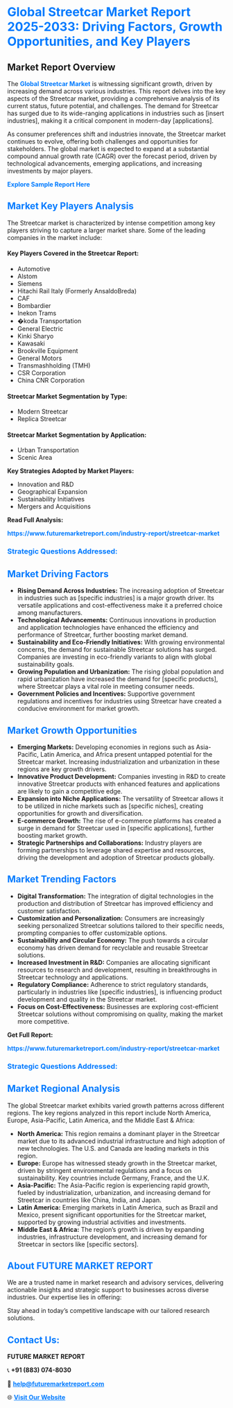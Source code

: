 <h1 style="color: #007BFF;">Global Streetcar Market Report 2025-2033: Driving Factors, Growth Opportunities, and Key Players</h1>

<section id="overview">
<h2>Market Report Overview</h2>
<p>The <a href="https://www.futuremarketreport.com/industry-report/streetcar-market" style="color: #007BFF; text-decoration: none;"><strong>Global Streetcar Market</strong></a> is witnessing significant growth, driven by increasing demand across various industries. This report delves into the key aspects of the Streetcar market, providing a comprehensive analysis of its current status, future potential, and challenges. The demand for Streetcar has surged due to its wide-ranging applications in industries such as [insert industries], making it a critical component in modern-day [applications].</p>
<p>As consumer preferences shift and industries innovate, the Streetcar market continues to evolve, offering both challenges and opportunities for stakeholders. The global market is expected to expand at a substantial compound annual growth rate (CAGR) over the forecast period, driven by technological advancements, emerging applications, and increasing investments by major players.</p>
</section>

<section id="overview">
<p><a href="https://www.futuremarketreport.com/request-sample/reportId=90435" style="color: #007BFF; text-decoration: none;"><strong>Explore Sample Report Here</strong></a></p>
</section>

<section id="key-players">
<h2 style="color: #007BFF;">Market Key Players Analysis</h2>
<p>The Streetcar market is characterized by intense competition among key players striving to capture a larger market share. Some of the leading companies in the market include:</p>
<h4>Key Players Covered in the Streetcar Report:</h4>
<ul><li>Automotive</li><li>Alstom</li><li>Siemens</li><li>Hitachi Rail Italy (Formerly AnsaldoBreda)</li><li>CAF</li><li>Bombardier</li><li>Inekon Trams</li><li>�koda Transportation</li><li>General Electric</li><li>Kinki Sharyo</li><li>Kawasaki</li><li>Brookville Equipment</li><li>General Motors</li><li>Transmashholding (TMH)</li><li>CSR Corporation</li><li>China CNR Corporation</li></ul>
<h4>Streetcar Market Segmentation by Type:</h4>
<ul><li>Modern Streetcar</li><li>Replica Streetcar</li></ul>

<h4>Streetcar Market Segmentation by Application:</h4>
<ul><li>Urban Transportation</li><li>Scenic Area</li></ul>
<p><strong>Key Strategies Adopted by Market Players:</strong></p>
<ul>
<li>Innovation and R&D</li>
<li>Geographical Expansion</li>
<li>Sustainability Initiatives</li>
<li>Mergers and Acquisitions</li>
</ul>
</section>

<section>
<p><strong>Read Full Analysis: </strong></p><a href="https://www.futuremarketreport.com/industry-report/streetcar-market" style="color: #007BFF; text-decoration: none;"><strong>https://www.futuremarketreport.com/industry-report/streetcar-market</strong></a>
<h3 style="color: #007BFF;">Strategic Questions Addressed:</h3>
</section>

<section id="driving-factors">
<h2 style="color: #007BFF;">Market Driving Factors</h2>
<ul>
<li><strong>Rising Demand Across Industries:</strong> The increasing adoption of Streetcar in industries such as [specific industries] is a major growth driver. Its versatile applications and cost-effectiveness make it a preferred choice among manufacturers.</li>
<li><strong>Technological Advancements:</strong> Continuous innovations in production and application technologies have enhanced the efficiency and performance of Streetcar, further boosting market demand.</li>
<li><strong>Sustainability and Eco-Friendly Initiatives:</strong> With growing environmental concerns, the demand for sustainable Streetcar solutions has surged. Companies are investing in eco-friendly variants to align with global sustainability goals.</li>
<li><strong>Growing Population and Urbanization:</strong> The rising global population and rapid urbanization have increased the demand for [specific products], where Streetcar plays a vital role in meeting consumer needs.</li>
<li><strong>Government Policies and Incentives:</strong> Supportive government regulations and incentives for industries using Streetcar have created a conducive environment for market growth.</li>
</ul>
</section>

<section id="growth-opportunities">
<h2 style="color: #007BFF;">Market Growth Opportunities</h2>
<ul>
<li><strong>Emerging Markets:</strong> Developing economies in regions such as Asia-Pacific, Latin America, and Africa present untapped potential for the Streetcar market. Increasing industrialization and urbanization in these regions are key growth drivers.</li>
<li><strong>Innovative Product Development:</strong> Companies investing in R&D to create innovative Streetcar products with enhanced features and applications are likely to gain a competitive edge.</li>
<li><strong>Expansion into Niche Applications:</strong> The versatility of Streetcar allows it to be utilized in niche markets such as [specific niches], creating opportunities for growth and diversification.</li>
<li><strong>E-commerce Growth:</strong> The rise of e-commerce platforms has created a surge in demand for Streetcar used in [specific applications], further boosting market growth.</li>
<li><strong>Strategic Partnerships and Collaborations:</strong> Industry players are forming partnerships to leverage shared expertise and resources, driving the development and adoption of Streetcar products globally.</li>
</ul>
</section>

<section id="trending-factors">
<h2 style="color: #007BFF;">Market Trending Factors</h2>
<ul>
<li><strong>Digital Transformation:</strong> The integration of digital technologies in the production and distribution of Streetcar has improved efficiency and customer satisfaction.</li>
<li><strong>Customization and Personalization:</strong> Consumers are increasingly seeking personalized Streetcar solutions tailored to their specific needs, prompting companies to offer customizable options.</li>
<li><strong>Sustainability and Circular Economy:</strong> The push towards a circular economy has driven demand for recyclable and reusable Streetcar solutions.</li>
<li><strong>Increased Investment in R&D:</strong> Companies are allocating significant resources to research and development, resulting in breakthroughs in Streetcar technology and applications.</li>
<li><strong>Regulatory Compliance:</strong> Adherence to strict regulatory standards, particularly in industries like [specific industries], is influencing product development and quality in the Streetcar market.</li>
<li><strong>Focus on Cost-Effectiveness:</strong> Businesses are exploring cost-efficient Streetcar solutions without compromising on quality, making the market more competitive.</li>
</ul>
</section>

<section>
<p><strong>Get Full Report: </strong></p><a href="https://www.futuremarketreport.com/industry-report/streetcar-market" style="color: #007BFF; text-decoration: none;"><strong>https://www.futuremarketreport.com/industry-report/streetcar-market</strong></a>
<h3 style="color: #007BFF;">Strategic Questions Addressed:</h3>
</section>


<section id="regional-analysis">
<h2 style="color: #007BFF;">Market Regional Analysis</h2>
<p>The global Streetcar market exhibits varied growth patterns across different regions. The key regions analyzed in this report include North America, Europe, Asia-Pacific, Latin America, and the Middle East & Africa:</p>
<ul>
<li><strong>North America:</strong> This region remains a dominant player in the Streetcar market due to its advanced industrial infrastructure and high adoption of new technologies. The U.S. and Canada are leading markets in this region.</li>
<li><strong>Europe:</strong> Europe has witnessed steady growth in the Streetcar market, driven by stringent environmental regulations and a focus on sustainability. Key countries include Germany, France, and the U.K.</li>
<li><strong>Asia-Pacific:</strong> The Asia-Pacific region is experiencing rapid growth, fueled by industrialization, urbanization, and increasing demand for Streetcar in countries like China, India, and Japan.</li>
<li><strong>Latin America:</strong> Emerging markets in Latin America, such as Brazil and Mexico, present significant opportunities for the Streetcar market, supported by growing industrial activities and investments.</li>
<li><strong>Middle East & Africa:</strong> The region’s growth is driven by expanding industries, infrastructure development, and increasing demand for Streetcar in sectors like [specific sectors].</li>
</ul>
</section>

<footer>
<h2 style="color: #007BFF;">About FUTURE MARKET REPORT</h2>
<p>We are a trusted name in market research and advisory services, delivering actionable insights and strategic support to businesses across diverse industries. Our expertise lies in offering:</p>

<p>Stay ahead in today’s competitive landscape with our tailored research solutions.</p>

<h2 style="color: #007BFF;">Contact Us:</h2>
<p><strong>FUTURE MARKET REPORT</strong></p>
<p>📞 <strong>+91 (883) 074-8030</strong></p>
<p>📧 <strong><a href="mailto:help@futuremarketreport.com" style="color: #007BFF;">help@futuremarketreport.com</a></strong></p>
<p>🌐 <strong><a href="https://www.futuremarketreport.com/" style="color: #007BFF;">Visit Our Website</a></strong></p>
</footer>